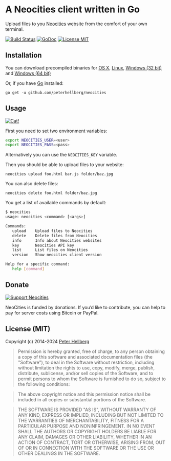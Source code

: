 A Neocities client written in Go
================================

Upload files to you [Neocities](https://neocities.org/) website from the
comfort of your own terminal.

[![Build Status](https://github.com/peterhellberg/neocities/actions/workflows/test.yml/badge.svg)](https://github.com/peterhellberg/neocities/actions/workflows/test.yml)
[![GoDoc](https://img.shields.io/badge/godoc-reference-blue.svg?style=flat)](https://pkg.go.dev/github.com/peterhellberg/neocities)
[![License MIT](https://img.shields.io/badge/license-MIT-lightgrey.svg?style=flat)](https://github.com/peterhellberg/neocities#license-mit)

## Installation

You can download precompiled binaries for
[OS X](https://github.com/peterhellberg/neocities/releases/download/0.0.3/neocities-0.0.3-darwin-amd64.zip),
[Linux](https://github.com/peterhellberg/neocities/releases/download/0.0.3/neocities-0.0.3-linux-amd64.zip),
[Windows (32 bit)](https://github.com/peterhellberg/neocities/releases/download/0.0.3/neocities-0.0.3-windows-386.zip) and
[Windows (64 bit)](https://github.com/peterhellberg/neocities/releases/download/0.0.3/neocities-0.0.3-windows-amd64.zip)

Or, if you have [Go](http://golang.org/) installed:

    go get -u github.com/peterhellberg/neocities

## Usage

[![Cat!](https://neocities.org/img/cat.png)](https://neocities.org/)

First you need to set two environment variables:

```bash
export NEOCITIES_USER=<user>
export NEOCITIES_PASS=<pass>
```

Alternatively you can use the `NEOCITIES_KEY` variable.

Then you should be able to upload files to your website:

    neocities upload foo.html bar.js folder/baz.jpg

You can also delete files:

    neocities delete foo.html folder/baz.jpg

You get a list of available commands by default:

```bash
$ neocities
usage: neocities <command> [<args>]

Commands:
   upload    Upload files to Neocities
   delete    Delete files from Neocities
   info      Info about Neocities websites
   key       Neocities API key
   list      List files on Neocities
   version   Show neocities client version

Help for a specific command:
   help [command]
```

## Donate

[![Support Neocities](https://neocities.org/img/support-us.png)](https://neocities.org/donate)

NeoCities is funded by donations. If you’d like to contribute, you can help to pay for server costs using Bitcoin or PayPal.

## License (MIT)

Copyright (c) 2014-2024 [Peter Hellberg](https://c7.se)

> Permission is hereby granted, free of charge, to any person obtaining
> a copy of this software and associated documentation files (the
> "Software"), to deal in the Software without restriction, including
> without limitation the rights to use, copy, modify, merge, publish,
> distribute, sublicense, and/or sell copies of the Software, and to
> permit persons to whom the Software is furnished to do so, subject to
> the following conditions:

> The above copyright notice and this permission notice shall be
> included in all copies or substantial portions of the Software.

> THE SOFTWARE IS PROVIDED "AS IS", WITHOUT WARRANTY OF ANY KIND,
> EXPRESS OR IMPLIED, INCLUDING BUT NOT LIMITED TO THE WARRANTIES OF
> MERCHANTABILITY, FITNESS FOR A PARTICULAR PURPOSE AND
> NONINFRINGEMENT. IN NO EVENT SHALL THE AUTHORS OR COPYRIGHT HOLDERS BE
> LIABLE FOR ANY CLAIM, DAMAGES OR OTHER LIABILITY, WHETHER IN AN ACTION
> OF CONTRACT, TORT OR OTHERWISE, ARISING FROM, OUT OF OR IN CONNECTION
> WITH THE SOFTWARE OR THE USE OR OTHER DEALINGS IN THE SOFTWARE.
